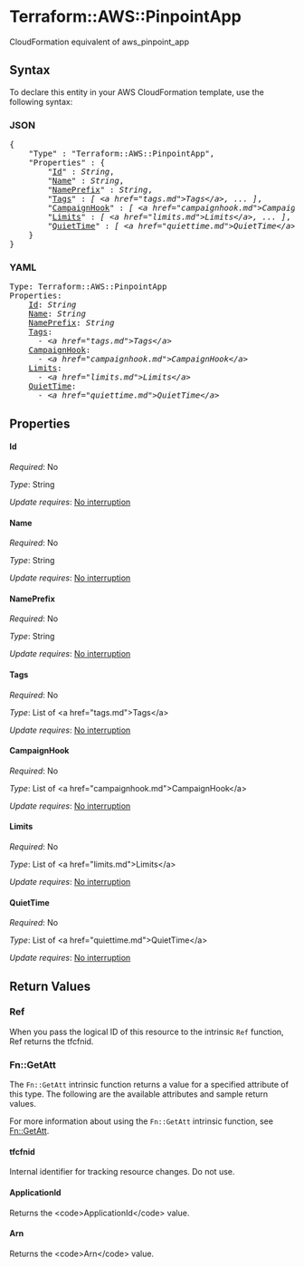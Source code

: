 # Terraform::AWS::PinpointApp

CloudFormation equivalent of aws_pinpoint_app

## Syntax

To declare this entity in your AWS CloudFormation template, use the following syntax:

### JSON

<pre>
{
    "Type" : "Terraform::AWS::PinpointApp",
    "Properties" : {
        "<a href="#id" title="Id">Id</a>" : <i>String</i>,
        "<a href="#name" title="Name">Name</a>" : <i>String</i>,
        "<a href="#nameprefix" title="NamePrefix">NamePrefix</a>" : <i>String</i>,
        "<a href="#tags" title="Tags">Tags</a>" : <i>[ &lt;a href=&#34;tags.md&#34;&gt;Tags&lt;/a&gt;, ... ]</i>,
        "<a href="#campaignhook" title="CampaignHook">CampaignHook</a>" : <i>[ &lt;a href=&#34;campaignhook.md&#34;&gt;CampaignHook&lt;/a&gt;, ... ]</i>,
        "<a href="#limits" title="Limits">Limits</a>" : <i>[ &lt;a href=&#34;limits.md&#34;&gt;Limits&lt;/a&gt;, ... ]</i>,
        "<a href="#quiettime" title="QuietTime">QuietTime</a>" : <i>[ &lt;a href=&#34;quiettime.md&#34;&gt;QuietTime&lt;/a&gt;, ... ]</i>
    }
}
</pre>

### YAML

<pre>
Type: Terraform::AWS::PinpointApp
Properties:
    <a href="#id" title="Id">Id</a>: <i>String</i>
    <a href="#name" title="Name">Name</a>: <i>String</i>
    <a href="#nameprefix" title="NamePrefix">NamePrefix</a>: <i>String</i>
    <a href="#tags" title="Tags">Tags</a>: <i>
      - &lt;a href=&#34;tags.md&#34;&gt;Tags&lt;/a&gt;</i>
    <a href="#campaignhook" title="CampaignHook">CampaignHook</a>: <i>
      - &lt;a href=&#34;campaignhook.md&#34;&gt;CampaignHook&lt;/a&gt;</i>
    <a href="#limits" title="Limits">Limits</a>: <i>
      - &lt;a href=&#34;limits.md&#34;&gt;Limits&lt;/a&gt;</i>
    <a href="#quiettime" title="QuietTime">QuietTime</a>: <i>
      - &lt;a href=&#34;quiettime.md&#34;&gt;QuietTime&lt;/a&gt;</i>
</pre>

## Properties

#### Id

_Required_: No

_Type_: String

_Update requires_: [No interruption](https://docs.aws.amazon.com/AWSCloudFormation/latest/UserGuide/using-cfn-updating-stacks-update-behaviors.html#update-no-interrupt)

#### Name

_Required_: No

_Type_: String

_Update requires_: [No interruption](https://docs.aws.amazon.com/AWSCloudFormation/latest/UserGuide/using-cfn-updating-stacks-update-behaviors.html#update-no-interrupt)

#### NamePrefix

_Required_: No

_Type_: String

_Update requires_: [No interruption](https://docs.aws.amazon.com/AWSCloudFormation/latest/UserGuide/using-cfn-updating-stacks-update-behaviors.html#update-no-interrupt)

#### Tags

_Required_: No

_Type_: List of &lt;a href=&#34;tags.md&#34;&gt;Tags&lt;/a&gt;

_Update requires_: [No interruption](https://docs.aws.amazon.com/AWSCloudFormation/latest/UserGuide/using-cfn-updating-stacks-update-behaviors.html#update-no-interrupt)

#### CampaignHook

_Required_: No

_Type_: List of &lt;a href=&#34;campaignhook.md&#34;&gt;CampaignHook&lt;/a&gt;

_Update requires_: [No interruption](https://docs.aws.amazon.com/AWSCloudFormation/latest/UserGuide/using-cfn-updating-stacks-update-behaviors.html#update-no-interrupt)

#### Limits

_Required_: No

_Type_: List of &lt;a href=&#34;limits.md&#34;&gt;Limits&lt;/a&gt;

_Update requires_: [No interruption](https://docs.aws.amazon.com/AWSCloudFormation/latest/UserGuide/using-cfn-updating-stacks-update-behaviors.html#update-no-interrupt)

#### QuietTime

_Required_: No

_Type_: List of &lt;a href=&#34;quiettime.md&#34;&gt;QuietTime&lt;/a&gt;

_Update requires_: [No interruption](https://docs.aws.amazon.com/AWSCloudFormation/latest/UserGuide/using-cfn-updating-stacks-update-behaviors.html#update-no-interrupt)

## Return Values

### Ref

When you pass the logical ID of this resource to the intrinsic `Ref` function, Ref returns the tfcfnid.

### Fn::GetAtt

The `Fn::GetAtt` intrinsic function returns a value for a specified attribute of this type. The following are the available attributes and sample return values.

For more information about using the `Fn::GetAtt` intrinsic function, see [Fn::GetAtt](https://docs.aws.amazon.com/AWSCloudFormation/latest/UserGuide/intrinsic-function-reference-getatt.html).

#### tfcfnid

Internal identifier for tracking resource changes. Do not use.

#### ApplicationId

Returns the &lt;code&gt;ApplicationId&lt;/code&gt; value.

#### Arn

Returns the &lt;code&gt;Arn&lt;/code&gt; value.


